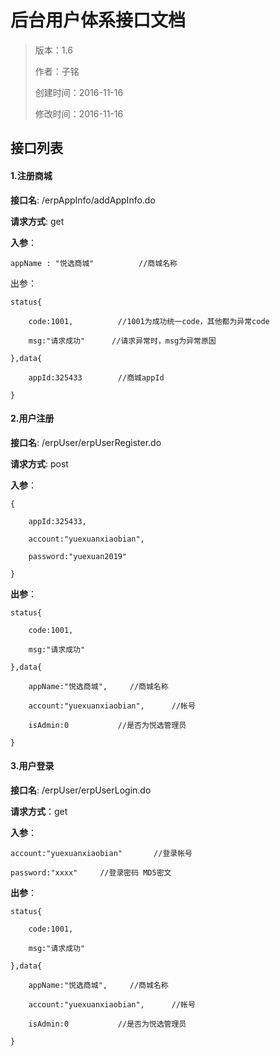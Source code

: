 # 后台用户体系接口文档

>版本：1.6
>
>作者：子铭
>
>创建时间：2016-11-16
>
>修改时间：2016-11-16

## 接口列表

#### 1.注册商城

**接口名**:   /erpAppInfo/addAppInfo.do

**请求方式**:   get

**入参**：

```
appName : "悦选商城"          //商城名称
```

出参：

```
status{

	code:1001,			//1001为成功统一code，其他都为异常code

	msg:"请求成功"		//请求异常时，msg为异常原因

},data{

	appId:325433		//商城appId

}
```

#### 2.用户注册

**接口名**:    /erpUser/erpUserRegister.do

**请求方式**:    post

**入参**：

```
{

	appId:325433,

	account:"yuexuanxiaobian",

	password:"yuexuan2019"

}
```

**出参**：

```
status{

	code:1001,

	msg:"请求成功"

},data{

	appName:"悦选商城",		//商城名称

	account:"yuexuanxiaobian",		//帐号

	isAdmin:0			//是否为悦选管理员

}
```

#### 3.用户登录

**接口名**:   /erpUser/erpUserLogin.do

**请求方式**：get

**入参**：

```
account:"yuexuanxiaobian"		//登录帐号

password:"xxxx"		//登录密码 MD5密文 
```

**出参**：

```
status{

	code:1001,

	msg:"请求成功"

},data{

	appName:"悦选商城",		//商城名称

	account:"yuexuanxiaobian",		//帐号

	isAdmin:0			//是否为悦选管理员

}
```


